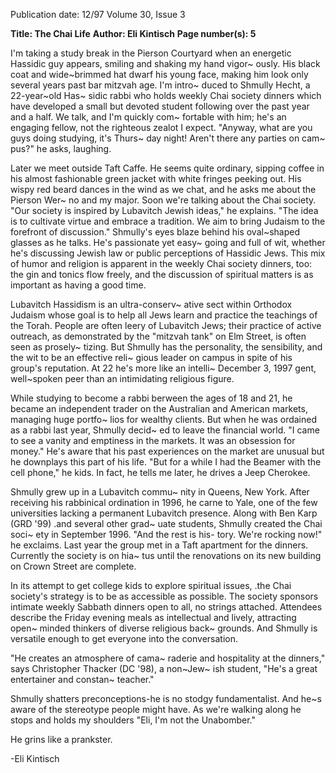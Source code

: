Publication date: 12/97
Volume 30, Issue 3

**Title: The Chai Life**
**Author: Eli Kintisch**
**Page number(s): 5**

I'm taking a study break in the Pierson 
Courtyard when an energetic Hassidic guy 
appears, smiling and shaking my hand vigor~ 
ously. His black coat and wide~brimmed hat 
dwarf his young face, making him look only 
several years past bar mitzvah age. I'm intro~ 
duced to Shmully Hecht, a 22-year~old Has~ 
sidic rabbi who holds weekly Chai society 
dinners which have developed a small but 
devoted student following over the past year 
and a half. We talk, and I'm quickly com~ 
fortable with him; he's an engaging fellow, 
not the righteous zealot I expect. "Anyway, 
what are you guys doing studying, it's Thurs~ 
day night! Aren't there any parties on cam~ 
pus?" he asks, laughing. 

Later we meet outside Taft Caffe. He 
seems quite ordinary, sipping coffee in 
his almost fashionable green jacket with 
white fringes peeking out. His wispy red 
beard dances in the wind as we chat, 
and he asks me about the Pierson Wer~ 
no and my major. Soon we're talking 
about the Chai society. "Our society is 
inspired by Lubavitch Jewish ideas," he 
explains. "The idea is to cultivate virtue 
and embrace a tradition. We aim to bring 
Judaism to the forefront of discussion." 
Shmully's eyes blaze behind his oval~shaped 
glasses as he talks. He's passionate yet easy~ 
going and full of wit, whether he's discussing 
Jewish law or public perceptions of Hassidic 
Jews. This mix of humor and religion is 
apparent in the weekly Chai society dinners, 
too: the gin and tonics flow freely, and the 
discussion of spiritual matters is as important 
as having a good time. 

Lubavitch Hassidism is an ultra-conserv~ 
ative sect within Orthodox Judaism whose 
goal is to help all Jews learn and practice the 
teachings of the Torah. People are often leery 
of Lubavitch Jews; their practice of active 
outreach, as demonstrated by the "mitzvah 
tank" on Elm Street, is often seen as prosely~ 
tizing. But Shmully has the personality, the 
sensibility, and the wit to be an effective reli~ 
gious leader on campus in spite of his group's 
reputation. At 22 he's more like an intelli~
December 3, 1997 
gent, well~spoken peer than an intimidating 
religious figure. 

While studying to become a rabbi 
berween the ages of 18 and 21, he became an 
independent trader on the Australian and 
American markets, managing huge portfo~ 
lios for wealthy clients. But when he was 
ordained as a rabbi last year, Shmully decid~ 
ed to leave the financial world. "I came to see 
a vanity and emptiness in the markets. It was 
an obsession for money." He's aware that his 
past experiences on the market are unusual 
but he downplays this part of his life. "But 
for a while I had the Beamer with the cell 
phone," he kids. In fact, he tells me later, he 
drives a Jeep Cherokee. 

Shmully grew up in a Lubavitch commu~ 
nity in Queens, New York. After receiving 
his rabbinical ordination in 1996, he carne 
to Yale, one of the few universities lacking a 
permanent Lubavitch presence. Along with 
Ben Karp (GRD '99) .and several other grad~ 
uate students, Shmully created the Chai soci~ 
ety in September 1996. "And the rest is his-
tory. We're rocking now!" he exclaims. Last 
year the group met in a Taft apartment for 
the dinners. Currently the society is on hia~ 
tus until the renovations on its new building 
on Crown Street are complete. 

In its attempt to get college kids to 
explore spiritual issues, .the Chai society's 
strategy is to be as accessible as possible. The 
society sponsors intimate weekly Sabbath 
dinners open to all, no strings attached. 
Attendees describe the Friday evening meals 
as intellectual and lively, attracting open~ 
minded thinkers of diverse religious back~ 
grounds. And Shmully is versatile enough to 
get everyone into the conversation. 

"He creates an atmosphere of cama~ 
raderie and hospitality at the dinners," says 
Christopher Thacker (DC '98), a non~Jew~ 
ish student, "He's a great entertainer and 
constan~ teacher." 

Shmully shatters preconceptions-he is 
no stodgy fundamentalist. And he~s aware 
of the stereotype people might have. As 
we're walking along he stops and holds 
my shoulders "Eli, I'm not the 
Unabomber." 

He 
grins 
like 
a 
prankster. 

-Eli Kintisch